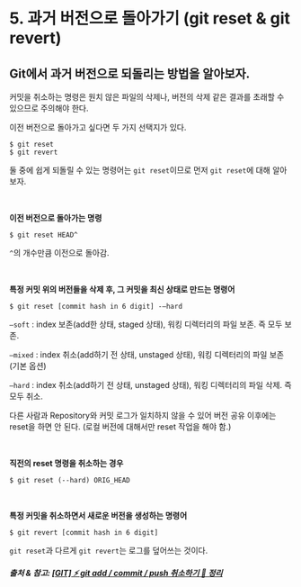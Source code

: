 # 5. 과거 버전으로 돌아가기 (git reset & git revert)

## Git에서 과거 버전으로 되돌리는 방법을 알아보자.

커밋을 취소하는 명령은 원치 않은 파일의 삭제나, 버전의 삭제 같은 결과를 초래할 수 있으므로 주의해야 한다.

이전 버전으로 돌아가고 싶다면 두 가지 선택지가 있다.
```
$ git reset
$ git revert
```
둘 중에 쉽게 되돌릴 수 있는 명령어는 `git reset`이므로 먼저 `git reset`에 대해 알아보자.

<br>


**이전 버전으로 돌아가는 명령**
```
$ git reset HEAD^
```
`^`의 개수만큼 이전으로 돌아감.

<br>

**특정 커밋 위의 버전들을 삭제 후, 그 커밋을 최신 상태로 만드는 명령어**
```
$ git reset [commit hash in 6 digit] -–hard
```
`–soft` : index 보존(add한 상태, staged 상태), 워킹 디렉터리의 파일 보존. 즉 모두 보존.

`–mixed` : index 취소(add하기 전 상태, unstaged 상태), 워킹 디렉터리의 파일 보존 (기본 옵션)

`–hard` : index 취소(add하기 전 상태, unstaged 상태), 워킹 디렉터리의 파일 삭제. 즉 모두 취소.

다른 사람과 Repository와 커밋 로그가 일치하지 않을 수 있어 버전 공유 이후에는 reset을 하면 안 된다. (로컬 버전에 대해서만 reset 작업을 해야 함.) 

<br>

**직전의 reset 명령을 취소하는 경우**
```
$ git reset (--hard) ORIG_HEAD
```

<br>


**특정 커밋을 취소하면서 새로운 버전을 생성하는 명령어**
```
$ git revert [commit hash in 6 digit]
```


`git reset`과 다르게 `git revert`는 로그를 덮어쓰는 것이다.

##### 출처 & 참고: [[GIT] ⚡️ git add / commit / push 취소하기 💯 정리](https://inpa.tistory.com/entry/GIT-%E2%9A%A1%EF%B8%8F-git-add-commit-push-%EC%B7%A8%EC%86%8C%ED%95%98%EA%B8%B0-%F0%9F%92%AF-%EC%A0%95%EB%A6%AC-git-reset-restore-clean#git_add_%EC%B7%A8%EC%86%8C%ED%95%98%EA%B8%B0_(%ED%8C%8C%EC%9D%BC_%EC%83%81%ED%83%9C%EB%A5%BC_Unstage%EB%A1%9C_%EB%B3%80%EA%B2%BD%ED%95%98%EA%B8%B0))

